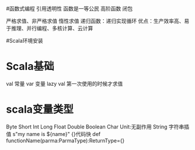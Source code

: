 #函数式编程
引用透明性
函数是一等公民
高阶函数
闭包

严格求值、非严格求值
惰性求值
递归函数：递归实现循环
优点：生产效率高、易于推理、并行编程、多核计算、云计算

#Scala环境安装

# Scala基础
val 常量
var 变量
lazy val 第一次使用的时候才求值
# scala变量类型
Byte Short Int Long Float Double Boolean Char 
Unit:无副作用
String 字符串插值 s"my name is ${name}"
{}代码快
def functionName(parma:ParmaType):ReturnType={}



